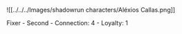 ![[../../../Images/shadowrun characters/Aléxios Callas.png]]

Fixer
	- Second
	- Connection: 4
	- Loyalty: 1
